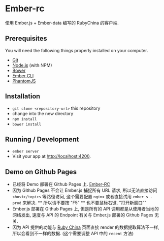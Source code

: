 # Ember-rc

使用 Ember.js + Ember-data 编写的 RubyChina 的客户端.

## Prerequisites

You will need the following things properly installed on your computer.

* [Git](http://git-scm.com/)
* [Node.js](http://nodejs.org/) (with NPM)
* [Bower](http://bower.io/)
* [Ember CLI](http://www.ember-cli.com/)
* [PhantomJS](http://phantomjs.org/)

## Installation

* `git clone <repository-url>` this repository
* change into the new directory
* `npm install`
* `bower install`

## Running / Development

* `ember server`
* Visit your app at [http://localhost:4200](http://localhost:4200).

## Demo on Github Pages
* 已经将 Demo 部署在 Github Pages 上. [Ember-RC](wppurking.github.io/ember-rc/)
* 因为 Github Pages 不会让 Ember.js 捕捉所有 URL 请求, 所以无法直接访问 `<host>/topics` 等路径访问, 这个需要配置 `nginx` 或者直接试用 `ember s -prod` 来解决.
** 所以请不要按 "F5"
** 也不要鼠标右键, "打开新窗口""
* Ember.js 部署在 Github Pages 上, 但是所有的 API 调用都是从使用者当地的网络发出, 速度与 API 的 Endpoint 有关与 Ember.js 部署的 Github Pages 无关.
* 因为 API 提供的功能与 [Ruby China](https://ruby-china.org) 页面直接 render 的数据提取算法不一样, 所以会看到不一样的数据. (这个需要调整 API 中的 `recent` 方法)